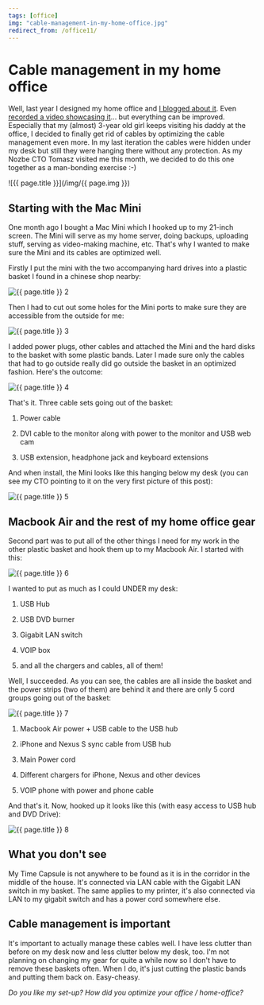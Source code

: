 ```yaml
---
tags: [office]
img: "cable-management-in-my-home-office.jpg"
redirect_from: /office11/
---
```


# Cable management in my home office


Well, last year I designed my home office and [I blogged about it](http://michaelnozbe.com/zen-in-my-new-2010-clutter-free-home-office). Even [recorded a video showcasing it](http://www.productivefirm.com/2011/01/show-30-clutter-free-home-office-optimized-for-gtd/)... but everything can be improved. Especially that my (almost) 3-year old girl keeps visiting his daddy at the office, I decided to finally get rid of cables by optimizing the cable management even more. In my last iteration the cables were hidden under my desk but still they were hanging there without any protection. As my Nozbe CTO Tomasz visited me this month, we decided to do this one together as a man-bonding exercise :-)

<!--More-->

![{{ page.title }}](/img/{{ page.img }})

## Starting with the Mac Mini

One month ago I bought a Mac Mini which I hooked up to my 21-inch screen. The Mini will serve as my home server, doing backups, uploading stuff, serving as video-making machine, etc. That's why I wanted to make sure the Mini and its cables are optimized well.

Firstly I put the mini with the two accompanying hard drives into a plastic basket I found in a chinese shop nearby:

![{{ page.title }} 2](/img/cable-management-in-my-home-office-2.jpg)

Then I had to cut out some holes for the Mini ports to make sure they are accessible from the outside for me:

![{{ page.title }} 3](/img/cable-management-in-my-home-office-3.jpg)

I added power plugs, other cables and attached the Mini and the hard disks to the basket with some plastic bands. Later I made sure only the cables that had to go outside really did go outside the basket in an optimized fashion. Here's the outcome:

![{{ page.title }} 4](/img/cable-management-in-my-home-office-4.jpg)

That's it. Three cable sets going out of the basket:

1) Power cable

2) DVI cable to the monitor along with power to the monitor and USB web cam

3) USB extension, headphone jack and keyboard extensions

And when install, the Mini looks like this hanging below my desk (you can see my CTO pointing to it on the very first picture of this post):

![{{ page.title }} 5](/img/cable-management-in-my-home-office-5.jpg)

## Macbook Air and the rest of my home office gear

Second part was to put all of the other things I need for my work in the other plastic basket and hook them up to my Macbook Air. I started with this:

![{{ page.title }} 6](/img/cable-management-in-my-home-office-6.jpg)

I wanted to put as much as I could UNDER my desk:

1) USB Hub

2) USB DVD burner

3) Gigabit LAN switch

4) VOIP box

5) and all the chargers and cables, all of them!

Well, I succeeded. As you can see, the cables are all inside the basket and the power strips (two of them) are behind it and there are only 5 cord groups going out of the basket:

![{{ page.title }} 7](/img/cable-management-in-my-home-office-7.jpg)

1) Macbook Air power + USB cable to the USB hub

2) iPhone and Nexus S sync cable from USB hub

3) Main Power cord

4) Different chargers for iPhone, Nexus and other devices

5) VOIP phone with power and phone cable

And that's it. Now, hooked up it looks like this (with easy access to USB hub and DVD Drive):

![{{ page.title }} 8](/img/cable-management-in-my-home-office-8.jpg)

## What you don't see

My Time Capsule is not anywhere to be found as it is in the corridor in the middle of the house. It's connected via LAN cable with the Gigabit LAN switch in my basket. The same applies to my printer, it's also connected via LAN to my gigabit switch and has a power cord somewhere else.

## Cable management is important

It's important to actually manage these cables well. I have less clutter than before on my desk now and less clutter below my desk, too. I'm not planning on changing my gear for quite a while now so I don't have to remove these baskets often. When I do, it's just cutting the plastic bands and putting them back on. Easy-cheasy.

_Do you like my set-up? How did you optimize your office / home-office?_

  
  
  
 

  



[n]: https://michael.gratis/nozbe